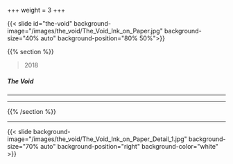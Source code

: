 +++
weight = 3
+++


{{< slide id="the-void" background-image="/images/the_void/The_Void_Ink_on_Paper.jpg" background-size="40% auto" background-position="80% 50%">}}

{{% section %}}

> 2018

##### The Void

---

---

{{% /section %}}

---

{{< slide background-image="/images/the_void/The_Void_Ink_on_Paper_Detail_1.jpg" background-size="70% auto" background-position="right" background-color="white" >}}
